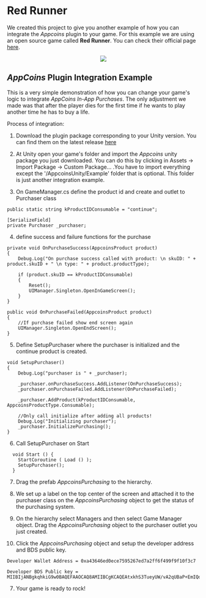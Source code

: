 # Red Runner

We created this project to give you another example of how you can integrate the _Appcoins_ plugin to your game. For this example we are using an open source game called __Red Runner__. You can check their official page [here](https://github.com/BayatGames/RedRunner).
<p align="center">
  <img src="https://img.itch.zone/aW1hZ2UvMTU4NTg4LzcyNzg3Mi5wbmc=/original/AU5pWY.png" aref = />
</p>

## _AppCoins_ Plugin Integration Example
This is a very simple demonstration of how you can change your game's logic to integrate _AppCoins_ _In-App Purchases_. The only adjustment we made was that after the player dies for the first time if he wants to play another time he has to buy a life.

Process of integration:
1. Download the plugin package corresponding to your Unity version. You can find them on the latest release [here](https://github.com/Aptoide/bds-unity-plugin/releases)
2. At Unity open your game's folder and import the _Appcoins_ unity package you just downloaded. You can do this by clicking in Assets -> Import Package -> Custom Package... .You have to import everything except the '/AppcoinsUnity/Example' folder that is optional. This folder is just another integration example.

4. On GameManager.cs define the product id and create and outlet to Purchaser class

```
public static string kProductIDConsumable = "continue";

[SerializeField]
private Purchaser _purchaser;
```

4. define success and failure functions for the purchase

```
private void OnPurchaseSuccess(AppcoinsProduct product)
{
    Debug.Log("On purchase success called with product: \n skuID: " + product.skuID + " \n type: " + product.productType);

    if (product.skuID == kProductIDConsumable)
    {
        Reset();
        UIManager.Singleton.OpenInGameScreen();   
    }
}

public void OnPurchaseFailed(AppcoinsProduct product)
{
    //If purchase failed show end screen again
    UIManager.Singleton.OpenEndScreen();
}

```

5. Define SetupPurchaser where the purchaser is initialized and the continue product is created.

```
void SetupPurchaser()
{
    Debug.Log("purchaser is " + _purchaser);

    _purchaser.onPurchaseSuccess.AddListener(OnPurchaseSuccess);
    _purchaser.onPurchaseFailed.AddListener(OnPurchaseFailed);

    _purchaser.AddProduct(kProductIDConsumable, AppcoinsProductType.Consumable);

    //Only call initialize after adding all products!    
    Debug.Log("Initializing purchaser");
    _purchaser.InitializePurchasing();
}
```

6. Call SetupPurchaser on Start

```
  void Start () {
    StartCoroutine ( Load () );
    SetupPurchaser();
  }
```

7. Drag the prefab _AppcoinsPurchasing_ to the hierarchy.

8. We set up a label on the top center of the screen and attached it to the purchaser class on the _AppcoinsPurchasing_ object to get the status of the purchasing system.

9. On the hierarchy select Managers and then select Game Manager object. Drag the _AppcoinsPurchasing_ object to the purchaser outlet you just created.

9. Click the _AppcoinsPurchasing_ object and setup the developer address and BDS public key.

```
Developer Wallet Address = 0xa43646ed0ece7595267ed7a2ff6f499f9f10f3c7
```
```
Developer BDS Public key = MIIBIjANBgkqhkiG9w0BAQEFAAOCAQ8AMIIBCgKCAQEAtxkhS3TueyUW/vA2qUBaP+EmIQdXP40ch83cXCTK+sm3cEupJEIpFYgu7Dbdtcm5qKRcoYXA2Rkn4LQsWJ4Ru7RJSE8c7LB995eF/MF5s+L/zkc7eDJP1fWDnte2W4AGYaVaW7lc0+a8hBL29HaljrnJPLNzDC+o3I125MUpl0opQpOaoIgpqdHJDbaJFcC2+ToUlySwVT50eq7/VrtDUowxrbjhJO5J6BV50hOkDnV8eIF8ZXusBjPz25EPgj7dmuE8tcuCYaANawYMkVReWJ1agXwL4ynYDb9bk/0WdF0gPZd0PKaaFE2QtDZltXKokAkbybuC9mSw8iONoIvRiQIDAQAB
```

7. Your game is ready to rock!

